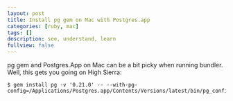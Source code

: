 ```yaml
---
layout: post
title: Install pg gem on Mac with Postgres.app
categories: [ruby, mac]
tags: []
description: see, understand, learn
fullview: false
---
```


pg gem and Postgres.App on Mac can be a bit picky when running bundler. Well, this gets you going on High Sierra:

``` text
$ gem install pg -v '0.21.0' -- --with-pg-config=/Applications/Postgres.app/Contents/Versions/latest/bin/pg_config 
```
